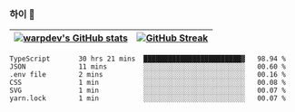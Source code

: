 
### 하이 👋
[![warpdev's GitHub stats](https://github-readme-stats.vercel.app/api?username=warpdev&show_icons=true&theme=vue-dark)](#) |[![GitHub Streak](https://github-readme-streak-stats.herokuapp.com/?user=warpdev&theme=dark)](#)
--- | --- |
<!--START_SECTION:waka-->

```text
TypeScript       30 hrs 21 mins  ████████████████████████▓   98.94 %
JSON             11 mins         ░░░░░░░░░░░░░░░░░░░░░░░░░   00.60 %
.env file        2 mins          ░░░░░░░░░░░░░░░░░░░░░░░░░   00.16 %
CSS              1 min           ░░░░░░░░░░░░░░░░░░░░░░░░░   00.08 %
SVG              1 min           ░░░░░░░░░░░░░░░░░░░░░░░░░   00.07 %
yarn.lock        1 min           ░░░░░░░░░░░░░░░░░░░░░░░░░   00.07 %
```

<!--END_SECTION:waka-->

<!--
**warpdev/warpdev** is a ✨ _special_ ✨ repository because its `README.md` (this file) appears on your GitHub profile.

Here are some ideas to get you started:

- 🔭 I’m currently working on ...
- 🌱 I’m currently learning ...
- 👯 I’m looking to collaborate on ...
- 🤔 I’m looking for help with ...
- 💬 Ask me about ...
- 📫 How to reach me: ...
- 😄 Pronouns: ...
- ⚡ Fun fact: ...
-->
